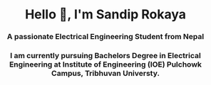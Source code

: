 


<h1 align="center">Hello 👋, I'm Sandip Rokaya</h1>
<h3 align="center">A passionate Electrical Engineering Student from Nepal</h3>
  <h3 align="center">I am currently pursuing Bachelors Degree in Electrical Engineering at Institute of Engineering (IOE) Pulchowk Campus, Tribhuvan Universty.</h3>



